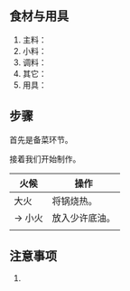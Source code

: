 ## 食材与用具

1. 主料：
2. 小料：
3. 调料：
4. 其它：
5. 用具：

## 步骤

首先是备菜环节。



接着我们开始制作。

| 火候    | 操作      |
| ----- | ------- |
| 大火    | 将锅烧热。   |
| -> 小火 | 放入少许底油。 |
|       |         |

## 注意事项

1. 